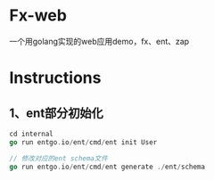 # Fx-web

一个用golang实现的web应用demo，fx、ent、zap

# Instructions
## 1、ent部分初始化
```go
cd internal
go run entgo.io/ent/cmd/ent init User

// 修改对应的ent schema文件
go run entgo.io/ent/cmd/ent generate ./ent/schema
```